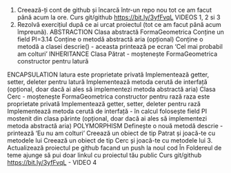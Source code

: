1. Creează-ți cont de github și încarcă într-un repo nou tot ce am facut până
acum la ore.
Curs git/github https://bit.ly/3yfFvqL
VIDEOS 1, 2 si 3
2. Rezolvă exercițiul după ce ai urcat proiectul (tot ce am facut până acum
împreună).
ABSTRACTION
Clasa abstractă FormaGeometrica
Conține un field PI=3.14
Conține o metodă abstractă aria (opțional)
Conține o metodă a clasei descrie() - aceasta printează pe ecran ‘Cel mai
probabil am colturi’
INHERITANCE
Clasa Pătrat - moștenește FormaGeometrica
constructor pentru latură

ENCAPSULATION
latura este proprietate privată
Implementează getter, setter, deleter pentru latură
Implementează metoda cerută de interfață (opțional, doar dacă ai ales să
implementezi metoda abstractă aria)
Clasa Cerc - moștenește FormaGeometrica
constructor pentru rază
raza este proprietate privată
Implementează getter, setter, deleter pentru rază
Implementează metoda cerută de interfață - în calcul folosește field PI
mostenit din clasa părinte (opțional, doar dacă ai ales să implementezi metoda
abstractă aria)
POLYMORPHISM
Definește o nouă metodă descrie - printează ‘Eu nu am colturi’
Creează un obiect de tip Patrat și joacă-te cu metodele lui
Creează un obiect de tip Cerc și joacă-te cu metodele lui
3. Actualizează proiectul pe github facand un push la noul cod
În Foldereul de teme ajunge să pui doar linkul cu proiectul tău public
Curs git/github
https://bit.ly/3yfFvqL - VIDEO 4
